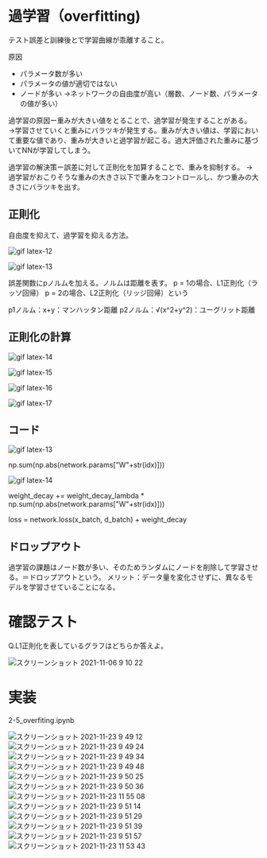 # 過学習（overfitting)
テスト誤差と訓練後とで学習曲線が乖離すること。

原因
- パラメータ数が多い
- パラメータの値が適切ではない
- ノードが多い
→ネットワークの自由度が高い（層数、ノード数、パラメータの値が多い）

過学習の原因ー重みが大きい値をとることで、過学習が発生することがある。
→学習させていくと重みにバラツキが発生する。重みが大きい値は、学習において重要な値であり、重みが大きいと過学習が起こる。過大評価された重みに基づいてNNが学習してしまう。

過学習の解決策ー誤差に対して正則化を加算することで、重みを抑制する。
→過学習がおこりそうな重みの大きさ以下で重みをコントロールし、かつ重みの大きさにバラツキを出す。

## 正則化
自由度を抑えて、過学習を抑える方法。

![gif latex-12](https://user-images.githubusercontent.com/85814165/140589490-664112e4-23b0-47fc-9bc5-f31cf276a576.gif)

![gif latex-13](https://user-images.githubusercontent.com/85814165/140589573-133c1111-ad5b-431c-8683-1895cc24b543.gif)

誤差関数にpノルムを加える。ノルムは距離を表す。
p = 1の場合、L1正則化（ラッソ回帰）
p = 2の場合、L2正則化（リッジ回帰）という

p1ノルム：x+y：マンハッタン距離
p2ノルム：√(x^2+y^2)：ユーグリット距離

## 正則化の計算

![gif latex-14](https://user-images.githubusercontent.com/85814165/140589977-026c7795-fb25-4e36-8957-d3e8f838d2a4.gif)

![gif latex-15](https://user-images.githubusercontent.com/85814165/140590217-b5b210dd-30c6-45a3-8c7c-20afec3cccaa.gif)

![gif latex-16](https://user-images.githubusercontent.com/85814165/140590269-a5079ede-762d-4c91-af3b-87ee24cbd53a.gif)

![gif latex-17](https://user-images.githubusercontent.com/85814165/140590273-d514d3ca-30db-4057-8e2e-f630ddd0e505.gif)

## コード

![gif latex-13](https://user-images.githubusercontent.com/85814165/140589573-133c1111-ad5b-431c-8683-1895cc24b543.gif)

np.sum(np.abs(network.params["W"+str(idx)]))

![gif latex-14](https://user-images.githubusercontent.com/85814165/140589977-026c7795-fb25-4e36-8957-d3e8f838d2a4.gif)

weight_decay += weight_decay_lambda * np.sum(np.abs(network.params["W"+str(idx)]))

loss = network.loss(x_batch, d_batch) + weight_decay

## ドロップアウト
過学習の課題はノード数が多い、そのためランダムにノードを削除して学習させる。＝ドロップアウトという。
メリット：データ量を変化させずに、異なるモデルを学習させていることになる。

# 確認テスト
Q.L1正則化を表しているグラフはどちらか答えよ。

![スクリーンショット 2021-11-06 9 10 22](https://user-images.githubusercontent.com/85814165/140590919-ec2bddaf-686f-4039-ae2c-9e75771c775f.png)

# 実装
2-5_overfiting.ipynb

![スクリーンショット 2021-11-23 9 49 12](https://user-images.githubusercontent.com/85814165/142964367-2cac706f-6b2d-4b18-acde-d299d716a67f.png)
![スクリーンショット 2021-11-23 9 49 24](https://user-images.githubusercontent.com/85814165/142964374-1bcc4829-32d9-425b-bc73-e427c3a06d8a.png)
![スクリーンショット 2021-11-23 9 49 34](https://user-images.githubusercontent.com/85814165/142964385-c8f2b9fc-a3ae-4b67-85b9-9a5f769dc5c7.png)
![スクリーンショット 2021-11-23 9 49 48](https://user-images.githubusercontent.com/85814165/142964412-8d440223-98ea-491f-a163-26df309e58d1.png)
![スクリーンショット 2021-11-23 9 50 25](https://user-images.githubusercontent.com/85814165/142964419-c1db5876-666f-48a8-b773-add11e399bef.png)
![スクリーンショット 2021-11-23 9 50 36](https://user-images.githubusercontent.com/85814165/142964427-430c0b59-4614-416b-b1d5-4fa5452a1464.png)
![スクリーンショット 2021-11-23 11 55 08](https://user-images.githubusercontent.com/85814165/142964825-31df14b2-b56a-47d4-b721-9bba988d052f.png)
![スクリーンショット 2021-11-23 9 51 14](https://user-images.githubusercontent.com/85814165/142964473-ea23bcd5-eb8f-471d-b421-7b6e2081a186.png)
![スクリーンショット 2021-11-23 9 51 29](https://user-images.githubusercontent.com/85814165/142964478-44a9fde1-8ad0-436d-9695-f7c946fed8ed.png)
![スクリーンショット 2021-11-23 9 51 39](https://user-images.githubusercontent.com/85814165/142964483-e2cbe8ab-1cea-4738-acb2-294be732f947.png)
![スクリーンショット 2021-11-23 9 51 57](https://user-images.githubusercontent.com/85814165/142964487-e82fbf5d-d9b9-4d5f-b8fb-9b92cf637352.png)
![スクリーンショット 2021-11-23 11 53 43](https://user-images.githubusercontent.com/85814165/142964728-b7e7508c-9e77-40a2-b216-f2fbb73d011e.png)

